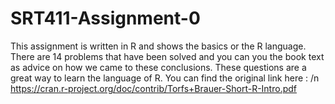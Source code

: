 # SRT411-Assignment-0



This assignment is written in R and shows the basics or the R language.
There are 14 problems that have been solved and you can you the book text as advice on how we came to these conclusions.
These questions are a great way to learn the language of R.
You can find the original link here : /n
https://cran.r-project.org/doc/contrib/Torfs+Brauer-Short-R-Intro.pdf
